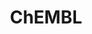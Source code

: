 ---
layout: default
bigquery: https://console.cloud.google.com/bigquery?p=patents-public-data&d=ebi_chembl&page=dataset
citation: '"The ChEMBL database in 2017." Anna Gaulton, Anne Hersey, Michał Nowotka,
  A Patrícia Bento, Jon Chambers, David Mendez, Prudence Mutowo, Francis Atkinson,
  Louisa J Bellis, Elena Cibrián-Uhalte, Mark Davies, Nathan Dedman, Anneli Karlsson,
  María Paula Magariños, John P Overington, George Papadatos, Ines Smit, Andrew R
  Leach Nucleic acids Research (2017) 45 (Database Issue), D945-D954'
contributors: European Bioinformatics Institute
cost: None
description: ChEMBL Data is a manually curated database of small molecules used in
  drug discovery, including information about existing patented drugs.
documentation: 'schema: https://www.ebi.ac.uk/chembl/db_schema


  '
last_edit: Mon, 04 Apr 2022 19:07:30 GMT
location: https://console.cloud.google.com/marketplace/product/google_patents_public_datasets/chembl
maintained_by: EMBL-EBI, an outstation of European Molecular Biology Laboratory
related_publications: '

  ChEMBL: towards direct deposition of bioassay data.


  Mendez D, Gaulton A, Bento AP, Chambers J, De Veij M, Félix E, Magariños MP, Mosquera
  JF, Mutowo P, Nowotka M, Gordillo-Marañón M, Hunter F, Junco L, Mugumbate G, Rodriguez-Lopez
  M, Atkinson F, Bosc N, Radoux CJ, Segura-Cabrera A, Hersey A, Leach AR.


  — Nucleic Acids Res. 2019; 47(D1):D930-D940. doi: 10.1093/nar/gky1075

  '
schema_fields: '[''direct_interaction'', ''hba'', ''chebi_par_id'', ''target_mapping'',
  ''full_molformula'', ''idx'', ''hba_lipinski'', ''compsyn_id'', ''activity_comment'',
  ''published_value'', ''issue'', ''metabolite_record_id'', ''ref_type'', ''level3_description'',
  ''toid'', ''cx_logd'', ''site_residues'', ''tbl'', ''met_comment'', ''go_id'', ''targcomp_id'',
  ''ddd_comment'', ''subgroup'', ''smarts'', ''num_ro5_violations'', ''l1'', ''heavy_atoms'',
  ''usan_stem_definition'', ''clo_id'', ''alert_set_id'', ''le'', ''smid'', ''orig_description'',
  ''domain_type'', ''data_validity_comment'', ''molecular_species'', ''level3'', ''usan_substem'',
  ''annotation'', ''db_version'', ''helm_notation'', ''cx_most_bpka'', ''mutation'',
  ''usan_stem'', ''cx_logp'', ''result_flag'', ''mc_target_type'', ''cell_id'', ''tax_id'',
  ''ridx'', ''warning_description'', ''component_id'', ''chembl_id'', ''pchembl_value'',
  ''cell_source_organism'', ''warning_type'', ''assay_desc'', ''cellosaurus_id'',
  ''substrate_record_id'', ''psa'', ''bao_id'', ''mesh_heading'', ''status'', ''uo_units'',
  ''level1_description'', ''biocomp_id'', ''src_id'', ''bei'', ''related_tid'', ''text_value'',
  ''log_id'', ''target_desc'', ''value'', ''approval_date'', ''assay_cell_type'',
  ''assay_tax_id'', ''cell_ontology_id'', ''standard_flag'', ''oc_id'', ''patent_use_code'',
  ''domain_name'', ''warning_country'', ''acd_logp'', ''bto_id'', ''level2_description'',
  ''country'', ''src_description'', ''doc_id'', ''class_level'', ''hbd_lipinski'',
  ''last_page'', ''tid_fixed'', ''ad_type'', ''mechanism_comment'', ''standard_inchi'',
  ''ref_id'', ''num_lipinski_ro5_violations'', ''innovator_company'', ''path'', ''l5'',
  ''aromatic_rings'', ''caloha_id'', ''species_group_flag'', ''usan_stem_id'', ''stat'',
  ''standard_relation'', ''component_type'', ''mol_atc_id'', ''cell_source_tax_id'',
  ''activity_id'', ''withdrawn_flag'', ''parameter_type'', ''l8'', ''molsyn_id'',
  ''met_id'', ''actsm_id'', ''assay_category'', ''assay_subcellular_fraction'', ''num_alerts'',
  ''polymer_flag'', ''acd_logd'', ''assay_test_type'', ''parameter_value'', ''inorganic_flag'',
  ''units'', ''cell_name'', ''mw_freebase'', ''sequence'', ''withdrawn_year'', ''ref_url'',
  ''cell_description'', ''cell_source_tissue'', ''drugind_id'', ''warning_class'',
  ''target_type'', ''bao_endpoint'', ''standard_upper_value'', ''who_name'', ''homologue'',
  ''ap_id'', ''irac_code'', ''source'', ''organism'', ''predbind_id'', ''parent_go_id'',
  ''syn_type'', ''ddd_id'', ''definition'', ''met_conversion'', ''activity_count'',
  ''parenteral'', ''sitecomp_id'', ''journal'', ''previous_company'', ''ingredient'',
  ''dosed_ingredient'', ''compound_name'', ''submission_date'', ''mol_hrac_id'', ''standard_value'',
  ''volume'', ''curated_by'', ''product_id'', ''assay_type'', ''site_name'', ''title'',
  ''class_type'', ''prod_pat_id'', ''alogp'', ''stem'', ''atc_code'', ''standard_text_value'',
  ''black_box_warning'', ''mc_tax_id'', ''warnref_id'', ''tissue_id'', ''mol_frac_id'',
  ''isoform'', ''level2'', ''pathway_key'', ''company'', ''cl_lincs_id'', ''tid'',
  ''protclasssyn_id'', ''active_molregno'', ''disease_efficacy'', ''level4'', ''parent_type'',
  ''l3'', ''route'', ''first_page'', ''bao_format'', ''mec_id'', ''metref_id'', ''who_extra'',
  ''domain_description'', ''component_synonym'', ''chirality'', ''frac_class_id'',
  ''source_domain_id'', ''prodrug'', ''active_ingredient'', ''cidx'', ''assay_id'',
  ''standard_units'', ''mecref_id'', ''relationship'', ''variant_id'', ''site_id'',
  ''updated_by'', ''molfile'', ''relationship_type'', ''aidx'', ''hbd'', ''db_source'',
  ''drug_product_flag'', ''set_name'', ''standard_type'', ''mol_irac_id'', ''qed_weighted'',
  ''strength'', ''prediction_method'', ''mc_target_name'', ''co_stem_id'', ''stem_class'',
  ''cx_most_apka'', ''parent_molregno'', ''sequence_md5sum'', ''therapeutic_flag'',
  ''domain_id'', ''ddd_admr'', ''qudt_units'', ''l4'', ''rgid'', ''binding_site_comment'',
  ''publication_number'', ''doc_type'', ''pubmed_id'', ''relationship_desc'', ''src_short_name'',
  ''published_relation'', ''downgraded'', ''patent_id'', ''trade_name'', ''molecule_type'',
  ''rtb'', ''max_phase_for_ind'', ''accession'', ''mechanism_of_action'', ''warning_id'',
  ''dosage_form'', ''ddd_units'', ''entity_type'', ''assay_organism'', ''description'',
  ''alert_id'', ''ddd_value'', ''aspect'', ''mc_target_accession'', ''alert_name'',
  ''efo_id'', ''ass_cls_map_id'', ''job_id'', ''assay_tissue'', ''indication_class'',
  ''level1'', ''molregno'', ''major_class'', ''protein_class_id'', ''curation_comment'',
  ''sei'', ''l6'', ''withdrawn_class'', ''efo_term'', ''confidence'', ''assay_strain'',
  ''hrac_code'', ''full_mwt'', ''ro3_pass'', ''indref_id'', ''updated_on'', ''uberon_id'',
  ''warning_year'', ''mw_monoisotopic'', ''research_stem'', ''res_stem_id'', ''targrel_id'',
  ''mc_organism'', ''normal_range_max'', ''level5'', ''molecular_mechanism'', ''enzyme_name'',
  ''creation_date'', ''oral'', ''formulation_id'', ''normal_range_min'', ''l2'', ''confidence_score'',
  ''synonyms'', ''lle'', ''patent_expire_date'', ''record_id'', ''action_type'', ''hrac_class_id'',
  ''protein_class_desc'', ''availability_type'', ''selectivity_comment'', ''enzyme_tid'',
  ''src_compound_id'', ''assay_class_id'', ''authors'', ''cpd_str_alert_id'', ''frac_code'',
  ''published_type'', ''acd_most_apka'', ''first_approval'', ''comp_go_id'', ''assay_param_id'',
  ''canonical_smiles'', ''name'', ''end_position'', ''mesh_id'', ''patent_no'', ''withdrawn_reason'',
  ''protein_class_synonym'', ''as_id'', ''compd_id'', ''level4_description'', ''assay_source'',
  ''short_name'', ''type'', ''standard_inchi_key'', ''pathway_id'', ''year'', ''drug_record_id'',
  ''upper_value'', ''pref_name'', ''label'', ''withdrawn_country'', ''topical'', ''structure_type'',
  ''compound_key'', ''irac_class_id'', ''src_assay_id'', ''potential_duplicate'',
  ''priority'', ''relation'', ''entity_id'', ''last_active'', ''acd_most_bpka'', ''start_position'',
  ''published_units'', ''doi'', ''comments'', ''max_phase'', ''drug_substance_flag'',
  ''nda_type'', ''usan_year'', ''parent_id'', ''version'', ''abstract'', ''comp_class_id'',
  ''applicant_full_name'', ''std_act_id'', ''l7'', ''natural_product'', ''delist_flag'',
  ''first_in_class'']'
shortname: chembl
tags:
- biotechnology
- health
- chemical
- bioinformatics
- medical
terms_of_use: CC BY-SA 3.0
title: ChEMBL
uuid: e232a192-965c-4ec9-904c-155b6dfe56c5
---